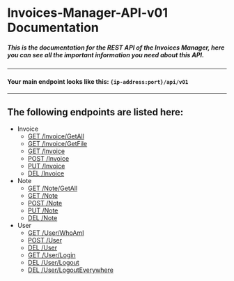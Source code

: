 #  Invoices-Manager-API-v01 Documentation

##### This is the documentation for the REST API of the Invoices Manager, here you can see all the important information you need about this API. 
  
---
#### Your main endpoint looks like this: ```{ip-address:port}/api/v01```
---
  
## The following endpoints are listed here:
- Invoice
    - [GET /Invoice/GetAll]()
    - [GET /Invoice/GetFile]()
    - [GET /Invoice]()
    - [POST /Invoice]()
    - [PUT /Invoice]()
    - [DEL /Invoice]()
- Note
    - [GET /Note/GetAll]()
    - [GET /Note]()
    - [POST /Note]()
    - [PUT /Note]()
    - [DEL /Note]()
- User
    - [GET /User/WhoAmI](/User/DEL__User.md)
    - [POST /User](Resources/ApiDoc_V01/User/DEL__User.md)
    - [DEL /User](Resources/ApiDoc_V01/User/DEL__User.md)
    - [GET /User/Login](Resources/ApiDoc_V01/User/DEL__User.md)
    - [DEL /User/Logout](Resources/ApiDoc_V01/User/DEL__User.md)
    - [DEL /User/LogoutEverywhere](Resources/ApiDoc_V01/User/DEL__User.md)